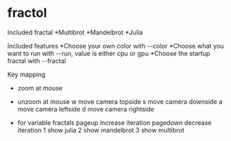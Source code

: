 # fractol

Included fractal
*Multibrot
*Mandelbrot
*Julia

Included features
*Choose your own color with --color
*Choose what you want to run with --run, value is either cpu or gpu
*Choose the startup fractal with --fractal

Key mapping
+ zoom at mouse
- unzoom at mouse
w move camera topside
s move camera downside
a move camera leftside
d move camera rightside
* for variable fractals
pageup  increase iteration
pagedown decrease iteration
1 show julia
2 show mandelbrot
3 show multibrot
